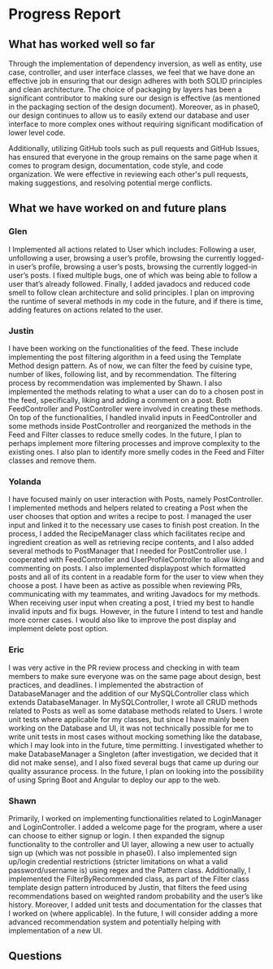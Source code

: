 # Progress Report

## What has worked well so far
Through the implementation of dependency inversion, as well as entity, use case, controller, and user interface classes,
we feel that we have done an effective job in ensuring that our design adheres with both SOLID principles and clean
architecture. The choice of packaging by layers has been a significant contributor to making sure our design is effective
(as mentioned in the packaging section of the design document). Moreover, as in phase0, our design continues to allow us
to easily extend our database and user interface to more complex ones without requiring significant modification of lower level code.   

Additionally, utilizing GitHub tools such as pull requests and GitHub Issues, has ensured that everyone in the group
remains on the same page when it comes to program design, documentation, code style, and code organization.
We were effective in reviewing each other's pull requests, making suggestions, and resolving potential merge conflicts.

## What we have worked on and future plans

### Glen
I Implemented all actions related to User which includes: Following a user, unfollowing a user, browsing a user’s profile, browsing the currently logged-in user’s profile, browsing a user’s posts, browsing the currently logged-in user’s posts. I fixed multiple bugs, one of which was being able to follow a user that’s already followed. Finally, I added javadocs and reduced code smell to follow clean architecture and solid principles. I plan on improving the runtime of several methods in my code in the future, and if there is time, adding features on actions related to the user.

### Justin
I have been working on the functionalities of the feed. These include implementing the post filtering algorithm in a feed using the Template Method design pattern. As of now, we can filter the feed by cuisine type, number of likes, following list, and by recommendation. The filtering process by recommendation was implemented by Shawn. I also implemented the methods relating to what a user can do to a chosen post in the feed, specifically, liking and adding a comment on a post. Both FeedController and PostController were involved in creating these methods. On top of the functionalities, I handled invalid inputs in FeedController and some methods inside PostController and reorganized the methods in the Feed and Filter classes to reduce smelly codes. In the future, I plan to perhaps implement more filtering processes and improve complexity to the existing ones. I also plan to identify more smelly codes in the Feed and Filter classes and remove them.

### Yolanda
I have focused mainly on user interaction with Posts, namely PostController. I implemented methods and helpers related to creating a Post when the user chooses that option and writes a recipe to post. I managed the user input and linked it to the necessary use cases to finish post creation. In the process, I added the RecipeManager class which facilitates recipe and ingredient creation as well as retrieving recipe contents, and I also added several methods to PostManager that I needed for PostController use. I cooperated with FeedController and UserProfileController to allow liking and commenting on posts. I also implemented displaypost which formatted posts and all of its content in a readable form for the user to view when they choose a post. I have been as active as possible when reviewing PRs, communicating with my teammates, and writing Javadocs for my methods. When receiving user input when creating a post, I tried my best to handle invalid inputs and fix bugs. However, in the future I intend to test and handle more corner cases. I would also like to improve the post display and implement delete post option.

### Eric
I was very active in the PR review process and checking in with team members to make sure everyone was on the same page about design, best practices, and deadlines. I implemented the abstraction of DatabaseManager and the addition of our MySQLController class which extends DatabaseManager. In MySQLController, I wrote all CRUD methods related to Posts as well as some database methods related to Users. I wrote unit tests where applicable for my classes, but since I have mainly been working on the Database and UI, it was not technically possible for me to write unit tests in most cases without mocking something like the database, which I may look into in the future, time permitting. I investigated whether to make DatabaseManager a Singleton (after investigation, we decided that it did not make sense), and I also fixed several bugs that came up during our quality assurance process. In the future, I plan on looking into the possibility of using Spring Boot and Angular to deploy our app to the web.

### Shawn
Primarily, I worked on implementing functionalities related to LoginManager and LoginController. I added a welcome page for the program, where a user can choose to either signup or login. I then expanded the signup functionality to the controller and UI layer, allowing a new user to actually sign up (which was not possible in phase0). I also implemented sign up/login credential restrictions (stricter limitations on what a valid password/username is) using regex and the Pattern class. Additionally, I implemented the FilterByRecommended class, as part of the Filter class template design pattern introduced by Justin, that filters the feed using recommendations based on weighted random probability and the user’s like history. Moreover, I added unit tests and documentation for the classes that I worked on (where applicable). In the future, I will consider adding a more advanced recommendation system and potentially helping with implementation of a new UI.

## Questions
